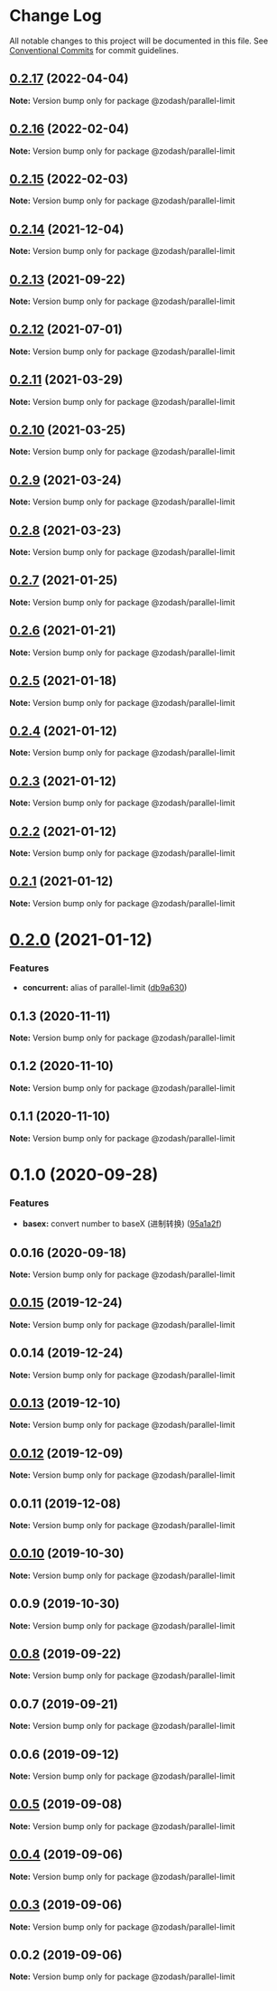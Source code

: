 # Change Log

All notable changes to this project will be documented in this file.
See [Conventional Commits](https://conventionalcommits.org) for commit guidelines.

## [0.2.17](https://github.com/zcorky/zodash/compare/@zodash/parallel-limit@0.2.16...@zodash/parallel-limit@0.2.17) (2022-04-04)

**Note:** Version bump only for package @zodash/parallel-limit





## [0.2.16](https://github.com/zcorky/zodash/compare/@zodash/parallel-limit@0.2.15...@zodash/parallel-limit@0.2.16) (2022-02-04)

**Note:** Version bump only for package @zodash/parallel-limit





## [0.2.15](https://github.com/zcorky/zodash/compare/@zodash/parallel-limit@0.2.14...@zodash/parallel-limit@0.2.15) (2022-02-03)

**Note:** Version bump only for package @zodash/parallel-limit





## [0.2.14](https://github.com/zcorky/zodash/compare/@zodash/parallel-limit@0.2.13...@zodash/parallel-limit@0.2.14) (2021-12-04)

**Note:** Version bump only for package @zodash/parallel-limit





## [0.2.13](https://github.com/zcorky/zodash/compare/@zodash/parallel-limit@0.2.12...@zodash/parallel-limit@0.2.13) (2021-09-22)

**Note:** Version bump only for package @zodash/parallel-limit





## [0.2.12](https://github.com/zcorky/zodash/compare/@zodash/parallel-limit@0.2.11...@zodash/parallel-limit@0.2.12) (2021-07-01)

**Note:** Version bump only for package @zodash/parallel-limit





## [0.2.11](https://github.com/zcorky/zodash/compare/@zodash/parallel-limit@0.2.10...@zodash/parallel-limit@0.2.11) (2021-03-29)

**Note:** Version bump only for package @zodash/parallel-limit





## [0.2.10](https://github.com/zcorky/zodash/compare/@zodash/parallel-limit@0.2.9...@zodash/parallel-limit@0.2.10) (2021-03-25)

**Note:** Version bump only for package @zodash/parallel-limit





## [0.2.9](https://github.com/zcorky/zodash/compare/@zodash/parallel-limit@0.2.8...@zodash/parallel-limit@0.2.9) (2021-03-24)

**Note:** Version bump only for package @zodash/parallel-limit





## [0.2.8](https://github.com/zcorky/zodash/compare/@zodash/parallel-limit@0.2.7...@zodash/parallel-limit@0.2.8) (2021-03-23)

**Note:** Version bump only for package @zodash/parallel-limit





## [0.2.7](https://github.com/zcorky/zodash/compare/@zodash/parallel-limit@0.2.6...@zodash/parallel-limit@0.2.7) (2021-01-25)

**Note:** Version bump only for package @zodash/parallel-limit





## [0.2.6](https://github.com/zcorky/zodash/compare/@zodash/parallel-limit@0.2.5...@zodash/parallel-limit@0.2.6) (2021-01-21)

**Note:** Version bump only for package @zodash/parallel-limit





## [0.2.5](https://github.com/zcorky/zodash/compare/@zodash/parallel-limit@0.2.4...@zodash/parallel-limit@0.2.5) (2021-01-18)

**Note:** Version bump only for package @zodash/parallel-limit





## [0.2.4](https://github.com/zcorky/zodash/compare/@zodash/parallel-limit@0.2.3...@zodash/parallel-limit@0.2.4) (2021-01-12)

**Note:** Version bump only for package @zodash/parallel-limit





## [0.2.3](https://github.com/zcorky/zodash/compare/@zodash/parallel-limit@0.2.2...@zodash/parallel-limit@0.2.3) (2021-01-12)

**Note:** Version bump only for package @zodash/parallel-limit





## [0.2.2](https://github.com/zcorky/zodash/compare/@zodash/parallel-limit@0.2.1...@zodash/parallel-limit@0.2.2) (2021-01-12)

**Note:** Version bump only for package @zodash/parallel-limit





## [0.2.1](https://github.com/zcorky/zodash/compare/@zodash/parallel-limit@0.2.0...@zodash/parallel-limit@0.2.1) (2021-01-12)

**Note:** Version bump only for package @zodash/parallel-limit





# [0.2.0](https://github.com/zcorky/zodash/compare/@zodash/parallel-limit@0.1.3...@zodash/parallel-limit@0.2.0) (2021-01-12)


### Features

* **concurrent:** alias of parallel-limit ([db9a630](https://github.com/zcorky/zodash/commit/db9a63046318e399677e011a411b41716619eb32))





## 0.1.3 (2020-11-11)

**Note:** Version bump only for package @zodash/parallel-limit





## 0.1.2 (2020-11-10)

**Note:** Version bump only for package @zodash/parallel-limit





## 0.1.1 (2020-11-10)

**Note:** Version bump only for package @zodash/parallel-limit





# 0.1.0 (2020-09-28)


### Features

* **basex:** convert number to baseX (进制转换) ([95a1a2f](https://github.com/zcorky/zodash/commit/95a1a2f361d73de5caa3b8e297c1643e97e40983))





## 0.0.16 (2020-09-18)

**Note:** Version bump only for package @zodash/parallel-limit





## [0.0.15](https://github.com/zcorky/zodash/compare/@zodash/parallel-limit@0.0.14...@zodash/parallel-limit@0.0.15) (2019-12-24)

**Note:** Version bump only for package @zodash/parallel-limit





## 0.0.14 (2019-12-24)

**Note:** Version bump only for package @zodash/parallel-limit





## [0.0.13](https://github.com/zcorky/zodash/compare/@zodash/parallel-limit@0.0.12...@zodash/parallel-limit@0.0.13) (2019-12-10)

**Note:** Version bump only for package @zodash/parallel-limit





## [0.0.12](https://github.com/zcorky/zodash/compare/@zodash/parallel-limit@0.0.11...@zodash/parallel-limit@0.0.12) (2019-12-09)

**Note:** Version bump only for package @zodash/parallel-limit





## 0.0.11 (2019-12-08)

**Note:** Version bump only for package @zodash/parallel-limit





## [0.0.10](https://github.com/zcorky/zodash/compare/@zodash/parallel-limit@0.0.9...@zodash/parallel-limit@0.0.10) (2019-10-30)

**Note:** Version bump only for package @zodash/parallel-limit





## 0.0.9 (2019-10-30)

**Note:** Version bump only for package @zodash/parallel-limit





## [0.0.8](https://github.com/zcorky/zodash/compare/@zodash/parallel-limit@0.0.7...@zodash/parallel-limit@0.0.8) (2019-09-22)

**Note:** Version bump only for package @zodash/parallel-limit





## 0.0.7 (2019-09-21)

**Note:** Version bump only for package @zodash/parallel-limit





## 0.0.6 (2019-09-12)

**Note:** Version bump only for package @zodash/parallel-limit





## [0.0.5](https://github.com/zcorky/zodash/compare/@zodash/parallel-limit@0.0.4...@zodash/parallel-limit@0.0.5) (2019-09-08)

**Note:** Version bump only for package @zodash/parallel-limit





## [0.0.4](https://github.com/zcorky/zodash/compare/@zodash/parallel-limit@0.0.3...@zodash/parallel-limit@0.0.4) (2019-09-06)

**Note:** Version bump only for package @zodash/parallel-limit





## [0.0.3](https://github.com/zcorky/zodash/compare/@zodash/parallel-limit@0.0.2...@zodash/parallel-limit@0.0.3) (2019-09-06)

**Note:** Version bump only for package @zodash/parallel-limit





## 0.0.2 (2019-09-06)

**Note:** Version bump only for package @zodash/parallel-limit
